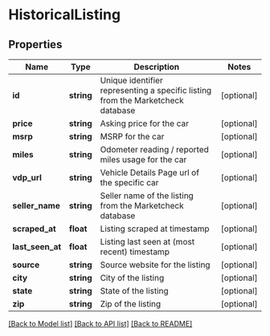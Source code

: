 # HistoricalListing

## Properties
Name | Type | Description | Notes
------------ | ------------- | ------------- | -------------
**id** | **string** | Unique identifier representing a specific listing from the Marketcheck database | [optional] 
**price** | **string** | Asking price for the car | [optional] 
**msrp** | **string** | MSRP for the car | [optional] 
**miles** | **string** | Odometer reading / reported miles usage for the car | [optional] 
**vdp_url** | **string** | Vehicle Details Page url of the specific car | [optional] 
**seller_name** | **string** | Seller name of the listing from the Marketcheck database | [optional] 
**scraped_at** | **float** | Listing scraped at timestamp | [optional] 
**last_seen_at** | **float** | Listing last seen at (most recent) timestamp | [optional] 
**source** | **string** | Source website for the listing | [optional] 
**city** | **string** | City of the listing | [optional] 
**state** | **string** | State of the listing | [optional] 
**zip** | **string** | Zip of the listing | [optional] 

[[Back to Model list]](../README.md#documentation-for-models) [[Back to API list]](../README.md#documentation-for-api-endpoints) [[Back to README]](../README.md)


